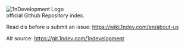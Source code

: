 ![1nDevelopment Logo](https://files.1ndev.com/api/public/dl/HMtEPl0o/images/1ndevelopment.io.ascii.logo.white.png)\
official Github Repository index. 

Read dis before u submit an issue:
https://wiki.1ndev.com/en/about-us

Alt source: https://git.1ndev.com/1ndevelopment

<!--

**Here are some ideas to get you started:**

🙋‍♀️ A short introduction - what is your organization all about?
🌈 Contribution guidelines - how can the community get involved?
👩‍💻 Useful resources - where can the community find your docs? Is there anything else the community should know?
🍿 Fun facts - what does your team eat for breakfast?
🧙 Remember, you can do mighty things with the power of [Markdown](https://docs.github.com/github/writing-on-github/getting-started-with-writing-and-formatting-on-github/basic-writing-and-formatting-syntax)
-->
